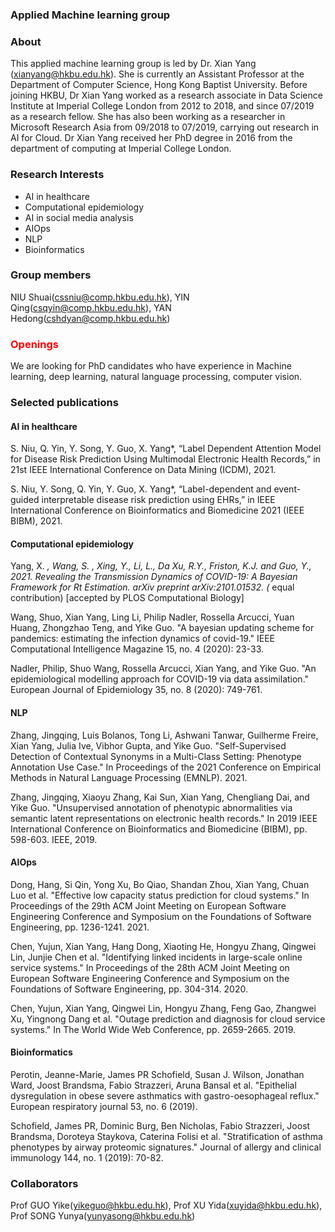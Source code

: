 ### Applied Machine learning group

### About
This applied machine learning group is led by Dr. Xian Yang (xianyang@hkbu.edu.hk). She is currently an Assistant Professor at the Department of Computer Science, Hong Kong Baptist University. Before joining HKBU, Dr Xian Yang worked as a research associate in Data Science Institute at Imperial College London from 2012 to 2018, and since 07/2019 as a research fellow. She has also been working as a researcher in Microsoft Research Asia from 09/2018 to 07/2019, carrying out research in AI for Cloud. Dr Xian Yang received her PhD degree in 2016 from the department of computing at Imperial College London. 

### Research Interests
- AI in healthcare
- Computational epidemiology
- AI in social media analysis
- AIOps
- NLP
- Bioinformatics

### Group members
NIU Shuai(cssniu@comp.hkbu.edu.hk), YIN Qing(csqyin@comp.hkbu.edu.hk), YAN Hedong(cshdyan@comp.hkbu.edu.hk)

### <font color='red'>Openings</font>
We are looking for PhD candidates who have experience in Machine learning, deep learning, natural language processing, computer vision.

### Selected publications
#### AI in healthcare
S. Niu, Q. Yin, Y. Song, Y. Guo, X. Yang*, “Label Dependent Attention Model for Disease Risk Prediction Using Multimodal Electronic Health Records,” in 21st IEEE International Conference on Data Mining (ICDM), 2021. 

S. Niu, Y. Song, Q. Yin, Y. Guo, X. Yang*, “Label-dependent and event-guided interpretable disease risk prediction using EHRs,” in IEEE International Conference on Bioinformatics and Biomedicine 2021 (IEEE BIBM), 2021.

#### Computational epidemiology
Yang, X. *, Wang, S. *, Xing, Y.*, Li, L., Da Xu, R.Y., Friston, K.J. and Guo, Y., 2021. Revealing the Transmission Dynamics of COVID-19: A Bayesian Framework for Rt Estimation. arXiv preprint arXiv:2101.01532. (* equal contribution) [accepted by PLOS Computational Biology]

Wang, Shuo, Xian Yang, Ling Li, Philip Nadler, Rossella Arcucci, Yuan Huang, Zhongzhao Teng, and Yike Guo. "A bayesian updating scheme for pandemics: estimating the infection dynamics of covid-19." IEEE Computational Intelligence Magazine 15, no. 4 (2020): 23-33.

Nadler, Philip, Shuo Wang, Rossella Arcucci, Xian Yang, and Yike Guo. "An epidemiological modelling approach for COVID-19 via data assimilation." European Journal of Epidemiology 35, no. 8 (2020): 749-761.

#### NLP
Zhang, Jingqing, Luis Bolanos, Tong Li, Ashwani Tanwar, Guilherme Freire, Xian Yang, Julia Ive, Vibhor Gupta, and Yike Guo. "Self-Supervised Detection of Contextual Synonyms in a Multi-Class Setting: Phenotype Annotation Use Case." In Proceedings of the 2021 Conference on Empirical Methods in Natural Language Processing (EMNLP). 2021.

Zhang, Jingqing, Xiaoyu Zhang, Kai Sun, Xian Yang, Chengliang Dai, and Yike Guo. "Unsupervised annotation of phenotypic abnormalities via semantic latent representations on electronic health records." In 2019 IEEE International Conference on Bioinformatics and Biomedicine (BIBM), pp. 598-603. IEEE, 2019.

#### AIOps

Dong, Hang, Si Qin, Yong Xu, Bo Qiao, Shandan Zhou, Xian Yang, Chuan Luo et al. "Effective low capacity status prediction for cloud systems." In Proceedings of the 29th ACM Joint Meeting on European Software Engineering Conference and Symposium on the Foundations of Software Engineering, pp. 1236-1241. 2021.

Chen, Yujun, Xian Yang, Hang Dong, Xiaoting He, Hongyu Zhang, Qingwei Lin, Junjie Chen et al. "Identifying linked incidents in large-scale online service systems." In Proceedings of the 28th ACM Joint Meeting on European Software Engineering Conference and Symposium on the Foundations of Software Engineering, pp. 304-314. 2020.

Chen, Yujun, Xian Yang, Qingwei Lin, Hongyu Zhang, Feng Gao, Zhangwei Xu, Yingnong Dang et al. "Outage prediction and diagnosis for cloud service systems." In The World Wide Web Conference, pp. 2659-2665. 2019.

#### Bioinformatics
Perotin, Jeanne-Marie, James PR Schofield, Susan J. Wilson, Jonathan Ward, Joost Brandsma, Fabio Strazzeri, Aruna Bansal et al. "Epithelial dysregulation in obese severe asthmatics with gastro-oesophageal reflux." European respiratory journal 53, no. 6 (2019).

Schofield, James PR, Dominic Burg, Ben Nicholas, Fabio Strazzeri, Joost Brandsma, Doroteya Staykova, Caterina Folisi et al. "Stratification of asthma phenotypes by airway proteomic signatures." Journal of allergy and clinical immunology 144, no. 1 (2019): 70-82.

### Collaborators
Prof GUO Yike(yikeguo@hkbu.edu.hk), Prof XU Yida(xuyida@hkbu.edu.hk), Prof SONG Yunya(yunyasong@hkbu.edu.hk)
